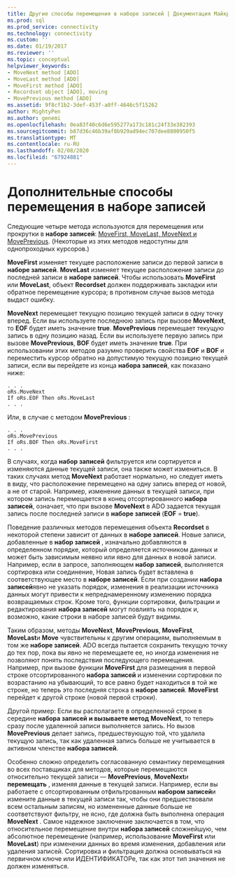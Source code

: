 ```yaml
---
title: Другие способы перемещения в наборе записей | Документация Майкрософт
ms.prod: sql
ms.prod_service: connectivity
ms.technology: connectivity
ms.custom: ''
ms.date: 01/19/2017
ms.reviewer: ''
ms.topic: conceptual
helpviewer_keywords:
- MoveNext method [ADO]
- MoveLast method [ADO]
- MoveFirst method [ADO]
- Recordset object [ADO], moving
- MovePrevious method [ADO]
ms.assetid: 9f8cf1b2-3def-453f-a0ff-4646c5f15262
author: MightyPen
ms.author: genemi
ms.openlocfilehash: 0ea83f40c6d6e595277a173c181c24f33e382393
ms.sourcegitcommit: b87d36c46b39af8b929ad94ec707dee8800950f5
ms.translationtype: MT
ms.contentlocale: ru-RU
ms.lasthandoff: 02/08/2020
ms.locfileid: "67924881"
---
```

# <a name="more-ways-to-move-in-a-recordset"></a>Дополнительные способы перемещения в наборе записей
Следующие четыре метода используются для перемещения или прокрутки в **наборе записей**: [MoveFirst, MoveLast, MoveNext и MovePrevious](../../../ado/reference/ado-api/movefirst-movelast-movenext-and-moveprevious-methods-ado.md). (Некоторые из этих методов недоступны для однопроходных курсоров.)  
  
 **MoveFirst** изменяет текущее расположение записи до первой записи в **наборе записей**. **MoveLast** изменяет текущее расположение записи до последней записи в **наборе записей**. Чтобы использовать **MoveFirst** или **MoveLast**, объект **Recordset** должен поддерживать закладки или обратное перемещение курсора; в противном случае вызов метода выдаст ошибку.  
  
 **MoveNext** перемещает текущую позицию текущей записи в одну точку вперед. Если вы используете последнюю запись при вызове **MoveNext**, то **EOF** будет иметь значение **true**. **MovePrevious** перемещает текущую запись в одну позицию назад. Если вы используете первую запись при вызове **MovePrevious**, **BOF** будет иметь значение **true**. При использовании этих методов разумно проверить свойства **EOF** и **BOF** и переместить курсор обратно на допустимую текущую позицию текущей записи, если вы перейдете из конца **набора записей**, как показано ниже:  
  
```  
. . .  
oRs.MoveNext  
If oRs.EOF Then oRs.MoveLast  
. . .   
```  
  
 Или, в случае с методом **MovePrevious** :  
  
```  
. . .   
oRs.MovePrevious  
If oRs.BOF Then oRs.MoveFirst  
. . .  
```  
  
 В случаях, когда **набор записей** фильтруется или сортируется и изменяются данные текущей записи, она также может измениться. В таких случаях метод **MoveNext** работает нормально, но следует иметь в виду, что расположение перемещено на одну запись вперед от новой, а не от старой. Например, изменение данных в текущей записи, при котором запись перемещается в конец отсортированного **набора записей**, означает, что при вызове **MoveNext** в ADO задается текущая запись после последней записи в **наборе записей** (**EOF** = **true**).  
  
 Поведение различных методов перемещения объекта **Recordset** в некоторой степени зависит от данных в **наборе записей**. Новые записи, добавленные в **набор записей** , изначально добавляются в определенном порядке, который определяется источником данных и может быть зависимым неявно или явно для данных в новой записи. Например, если в запросе, заполняющем **набор записей**, выполняется сортировка или соединение, Новая запись будет вставлена в соответствующее место в **наборе записей**. Если при создании **набора записей**явно не указать порядок, изменения в реализации источника данных могут привести к непреднамеренному изменению порядка возвращаемых строк. Кроме того, функции сортировки, фильтрации и редактирования **набора записей** могут повлиять на порядок и, возможно, какие строки в наборе записей будут видимы.  
  
 Таким образом, методы **MoveNext**, **MovePrevious**, **MoveFirst**, **MoveLast**и **Move** чувствительны к другим операциям, выполняемым в том же **наборе записей**. ADO всегда пытается сохранить текущую точку до тех пор, пока вы явно не перемещаете ее, но иногда изменения не позволяют понять последствия последующего перемещения. Например, при вызове функции **MoveFirst** для размещения в первой строке отсортированного **набора записей** и изменении сортировки по возрастанию на убывающий, то все равно будет находиться в той же строке, но теперь это последняя строка в **наборе записей**. **MoveFirst** перейдет к другой строке (новой первой строки).  
  
 Другой пример: Если вы располагаете в определенной строке в середине **набора записей** **и вызываете метод** **MoveNext**, то теперь сразу после удаленной записи выполняется запись. Но вызов **MovePrevious** делает запись, предшествующую той, что удалила текущую запись, так как удаленная запись больше не учитывается в активном членстве **набора записей**.  
  
 Особенно сложно определить согласованную семантику перемещения во всех поставщиках для методов, которые перемещаются относительно текущей записи — **MovePrevious**, **MoveNext**и **перемещать** , изменяя данные в текущей записи. Например, если вы работаете с отсортированным отфильтрованным **набором записей**и измените данные в текущей записи так, чтобы они предшествовали всем остальным записям, но измененные данные больше не соответствуют фильтру, не ясно, где должна быть выполнена операция **MoveNext** . Самое надежное заключение заключается в том, что относительное перемещение внутри **набора записей** сложнейшую, чем абсолютное перемещение (например, использование **MoveFirst** или **MoveLast**) при изменении данных во время изменения, добавления или удаления записей. Сортировка и фильтрация должна основываться на первичном ключе или ИДЕНТИФИКАТОРе, так как этот тип значения не должен изменяться.
